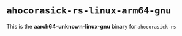 # `ahocorasick-rs-linux-arm64-gnu`

This is the **aarch64-unknown-linux-gnu** binary for `ahocorasick-rs`
